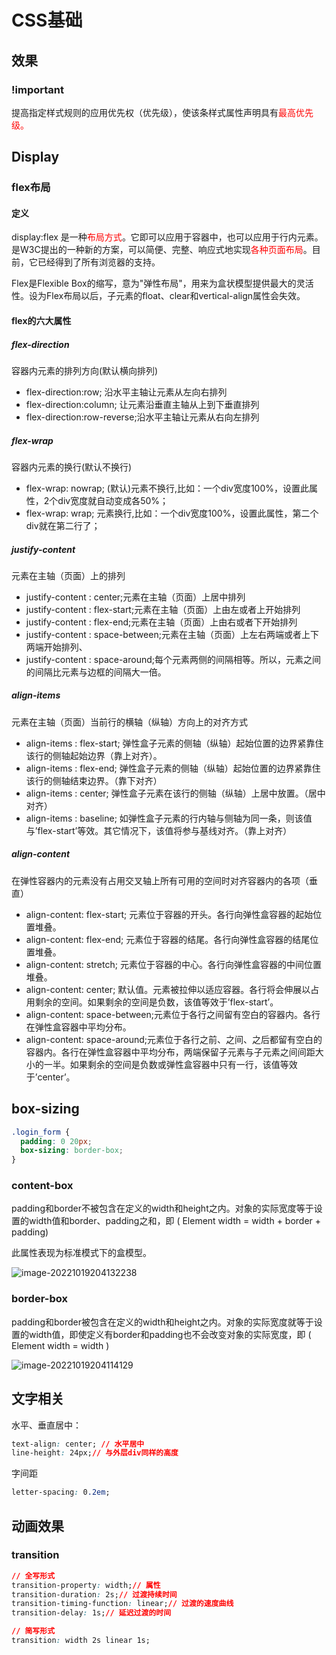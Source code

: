 # CSS基础

## 效果

### !important

提高指定样式规则的应用优先权（优先级），使该条样式属性声明具有<font color='red'>最高优先级。</font>



## Display

### flex布局

#### 定义

display:flex 是一种<font color='red'>布局方式</font>。它即可以应用于容器中，也可以应用于行内元素。是W3C提出的一种新的方案，可以简便、完整、响应式地实现<font color='red'>各种页面布局</font>。目前，它已经得到了所有浏览器的支持。

Flex是Flexible Box的缩写，意为"弹性布局"，用来为盒状模型提供最大的灵活性。设为Flex布局以后，子元素的float、clear和vertical-align属性会失效。

#### flex的六大属性

##### flex-direction

容器内元素的排列方向(默认横向排列)

- flex-direction:row; 沿水平主轴让元素从左向右排列
- flex-direction:column; 让元素沿垂直主轴从上到下垂直排列
- flex-direction:row-reverse;沿水平主轴让元素从右向左排列

##### flex-wrap

容器内元素的换行(默认不换行)

- flex-wrap: nowrap; (默认)元素不换行,比如：一个div宽度100%，设置此属性，2个div宽度就自动变成各50%；
- flex-wrap: wrap; 元素换行,比如：一个div宽度100%，设置此属性，第二个div就在第二行了；



##### justify-content

元素在主轴（页面）上的排列

- justify-content : center;元素在主轴（页面）上居中排列
- justify-content : flex-start;元素在主轴（页面）上由左或者上开始排列
- justify-content : flex-end;元素在主轴（页面）上由右或者下开始排列
- justify-content : space-between;元素在主轴（页面）上左右两端或者上下两端开始排列、
- justify-content : space-around;每个元素两侧的间隔相等。所以，元素之间的间隔比元素与边框的间隔大一倍。

##### align-items

元素在主轴（页面）当前行的横轴（纵轴）方向上的对齐方式

- align-items : flex-start; 弹性盒子元素的侧轴（纵轴）起始位置的边界紧靠住该行的侧轴起始边界（靠上对齐）。
- align-items : flex-end; 弹性盒子元素的侧轴（纵轴）起始位置的边界紧靠住该行的侧轴结束边界。（靠下对齐）
- align-items : center; 弹性盒子元素在该行的侧轴（纵轴）上居中放置。（居中对齐）
- align-items : baseline; 如弹性盒子元素的行内轴与侧轴为同一条，则该值与’flex-start’等效。其它情况下，该值将参与基线对齐。（靠上对齐）



##### align-content

在弹性容器内的元素没有占用交叉轴上所有可用的空间时对齐容器内的各项（垂直）

- align-content: flex-start; 元素位于容器的开头。各行向弹性盒容器的起始位置堆叠。
- align-content: flex-end; 元素位于容器的结尾。各行向弹性盒容器的结尾位置堆叠。
- align-content: stretch; 元素位于容器的中心。各行向弹性盒容器的中间位置堆叠。
- align-content: center; 默认值。元素被拉伸以适应容器。各行将会伸展以占用剩余的空间。如果剩余的空间是负数，该值等效于’flex-start’。
- align-content: space-between;元素位于各行之间留有空白的容器内。各行在弹性盒容器中平均分布。
- align-content: space-around;元素位于各行之前、之间、之后都留有空白的容器内。各行在弹性盒容器中平均分布，两端保留子元素与子元素之间间距大小的一半。如果剩余的空间是负数或弹性盒容器中只有一行，该值等效于’center’。



## box-sizing

```css
.login_form {
  padding: 0 20px;
  box-sizing: border-box;
}
```

### content-box

padding和border不被包含在定义的width和height之内。对象的实际宽度等于设置的width值和border、padding之和，即 ( Element width = width + border + padding)

此属性表现为标准模式下的盒模型。

![image-20221019204132238](../../../md-photo/image-20221019204132238.png)

### border-box

padding和border被包含在定义的width和height之内。对象的实际宽度就等于设置的width值，即使定义有border和padding也不会改变对象的实际宽度，即 ( Element width = width )

![image-20221019204114129](../../../md-photo/image-20221019204114129.png)



## 文字相关

水平、垂直居中：

```css
text-align: center; // 水平居中
line-height: 24px;// 与外层div同样的高度
```

字间距

```css
letter-spacing: 0.2em;
```



## 动画效果

### transition

```css
// 全写形式
transition-property: width;// 属性
transition-duration: 2s;// 过渡持续时间
transition-timing-function: linear;// 过渡的速度曲线
transition-delay: 1s;// 延迟过渡的时间

// 简写形式
transition: width 2s linear 1s;
```

